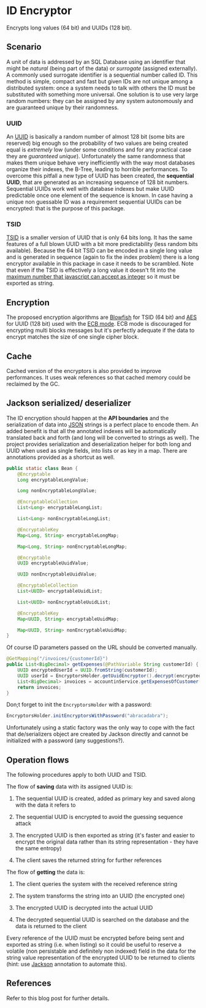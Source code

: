 # ID Encryptor

Encrypts long values (64 bit) and UUIDs (128 bit).

## Scenario

A unit of data is addressed by an SQL Database using an identifier that might be *natural* (being part of the data) or *surrogate* (assigned externally). A commonly used surrogate identifier is a sequential number called ID. This method is simple, compact and fast but given IDs are not unique among a distributed system: once a system needs to talk with others the ID must be substituted with something more universal. One solution is to use very large random numbers: they can be assigned by any system autonomously and are guaranteed unique by their randomness.

### UUID

An [UUID](https://en.wikipedia.org/wiki/Universally_unique_identifier) is basically a random number of almost 128 bit (some bits are reserved) big enough so the probability of two values are being created equal is *extremely* low (under some conditions and for any practical case they are *guaranteed unique*). Unfortunately the same randomness that makes them unique behave very inefficiently with the way most databases organize their indexes, the B-Tree, leading to horrible performances. To overcome this pitfall a new type of UUID has been created, the **sequential UUID**, that are generated as an increasing sequence of 128 bit numbers. Sequential UUIDs work well with database indexes but make UUID predictable once one element of the sequence is known. In case having a unique non guessable ID was a requirement sequential UUIDs can be encrypted: that is the purpose of this package.

### TSID

[TSID](https://github.com/f4b6a3/tsid-creator) is a smaller version of UUID that is only 64 bits long. It has the same features of a full blown UUID with a bit more predictability (less random bits available). Because the 64 bit TSID can be encoded in a single long value and is generated in sequence (again to fix the index problem) there is a long encryptor available in this package in case it needs to be scrambled. Note that even if the TSID is effectively a long value it doesn't fit into the [maximum number that javascript can accept as integer](https://developer.mozilla.org/en-US/docs/Web/JavaScript/Reference/Global_Objects/Number/MAX_SAFE_INTEGER) so it must be exported as string.

## Encryption

The proposed encryption algorithms are [Blowfish](https://en.wikipedia.org/wiki/Blowfish_(cipher)) for TSID (64 bit) and [AES](https://en.wikipedia.org/wiki/Advanced_Encryption_Standard) for UUID (128 bit) used with the [ECB mode](https://www.highgo.ca/2019/08/08/the-difference-in-five-modes-in-the-aes-encryption-algorithm). ECB mode is discouraged for encrypting multi blocks messages but it's perfectly adequate if the data to encrypt matches the size of one single cipher block.

## Cache

Cached version of the encryptors is also provided to improve performances. It uses weak references so that cached memory could be reclaimed by the GC.

## Jackson serialized/ deserializer

The ID encryption should happen at the **API boundaries** and the serialization of data into [JSON](https://www.json.org/json-en.html) strings is a perfect place to encode them. An added benefit is that all the annotated indexes will be automatically translated back and forth (and long will be converted to strings as well). The project provides serialization and deserialization helper for both long and UUID when used as single fields, into lists or as key in a map. There are annotations provided as a shortcut as well.

```java
public static class Bean {
    @Encryptable
    Long encryptableLongValue;

    Long nonEncryptableLongValue;

    @EncryptableCollection
    List<Long> encryptableLongList;

    List<Long> nonEncryptableLongList;

    @EncryptableKey
    Map<Long, String> encryptableLongMap;

    Map<Long, String> nonEncryptableLongMap;

    @Encryptable
    UUID encryptableUuidValue;

    UUID nonEncryptableUuidValue;

    @EncryptableCollection
    List<UUID> encryptableUuidList;

    List<UUID> nonEncryptableUuidList;

    @EncryptableKey
    Map<UUID, String> encryptableUuidMap;

    Map<UUID, String> nonEncryptableUuidMap;
} 
```

Of course ID parameters passed on the URL should be converted manually.

```java
@GetMapping("/invoices/{customerId}")
public List<BigDecimal> getExpenses(@PathVariable String customerId) {
    UUID encryptedUserId = UUID.fromString(customerId);
    UUID userId = EncryptorsHolder.getUuidEncryptor().decrypt(encryptedUserId);
    List<BigDecimal> invoices = accountinService.getExpensesOfCustomer(userId);
    return invoices;
}
```

Don;t forget to init the `EncryptorsHolder` with a password:

```java
EncryptorsHolder.initEncryptorsWithPassword("abracadabra");
```

Unfortunately using a static factory was the only way to cope with the fact that de/serializers object are created by Jackson directly and cannot be initialized with a password (any suggestions?).

## Operation flows

The following procedures apply to both UUID and TSID.

The flow of **saving** data with its assigned UUID is:

1. The sequential UUID is created, added as primary key and saved along with the data it refers to

2. The sequential UUID is encrypted to avoid the guessing sequence attack

3. The encrypted UUID is then exported as string (it's faster and easier to encrypt the original data rather than its string representation - they have the same entropy)

4. The client saves the returned string for further references

The flow of **getting** the data is:

1. The client queries the system with the received reference string

2. The system transforms the string into an UUID (the encrypted one)

3. The encrypted UUID is decrypted into the actual UUID

4. The decrypted sequential UUID is searched on the database and the data is returned to the client

Every reference of the UUID must be encrypted before being sent and exported as string (i.e. when listing) so it could be useful to reserve a volatile (non persistable and definitely non indexed) field in the data for the string value representation of the encrypted UUID to be returned to clients (hint: use [Jackson](https://github.com/FasterXML/jackson) annotation to automate this).

## References

Refer to this blog post for further details.
